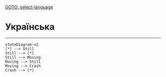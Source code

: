 [GOTO: select-language](https://github.com/fRead-dev/info/tree/main/README.md)

# Українська

---

```mermaid
stateDiagram-v2
[*] --> Still
Still --> [*]
Still --> Moving
Moving --> Still
Moving --> Crash
Crash --> [*]
```